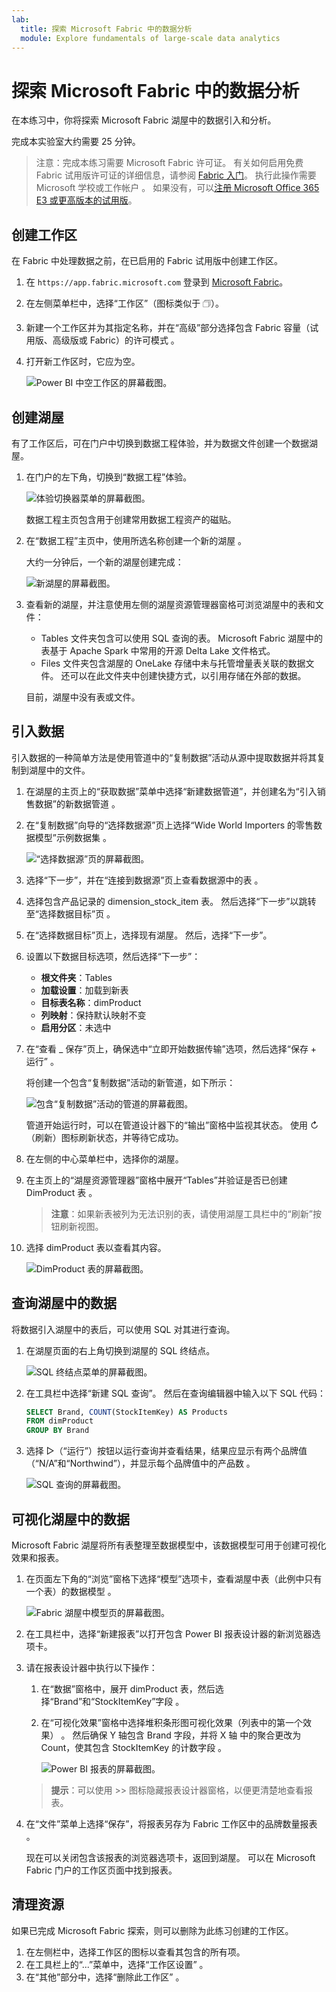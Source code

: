 ```yaml
---
lab:
  title: 探索 Microsoft Fabric 中的数据分析
  module: Explore fundamentals of large-scale data analytics
---
```


# 探索 Microsoft Fabric 中的数据分析

在本练习中，你将探索 Microsoft Fabric 湖屋中的数据引入和分析。

完成本实验室大约需要 25 分钟。

> 注意：完成本练习需要 Microsoft Fabric 许可证。 有关如何启用免费 Fabric 试用版许可证的详细信息，请参阅 [Fabric 入门](https://learn.microsoft.com/fabric/get-started/fabric-trial)。 执行此操作需要 Microsoft 学校或工作帐户 。 如果没有，可以[注册 Microsoft Office 365 E3 或更高版本的试用版](https://www.microsoft.com/microsoft-365/business/compare-more-office-365-for-business-plans)。

## 创建工作区

在 Fabric 中处理数据之前，在已启用的 Fabric 试用版中创建工作区。

1. 在 `https://app.fabric.microsoft.com` 登录到 [Microsoft Fabric](https://app.fabric.microsoft.com)。
2. 在左侧菜单栏中，选择“工作区”（图标类似于 &#128455;）。
3. 新建一个工作区并为其指定名称，并在“高级”部分选择包含 Fabric 容量（试用版、高级版或 Fabric）的许可模式  。
4. 打开新工作区时，它应为空。

    ![Power BI 中空工作区的屏幕截图。](./Images/new-workspace.png)

## 创建湖屋

有了工作区后，可在门户中切换到数据工程体验，并为数据文件创建一个数据湖屋。

1. 在门户的左下角，切换到“数据工程”体验。

    ![体验切换器菜单的屏幕截图。](./images/fabric-switcher.png)

    数据工程主页包含用于创建常用数据工程资产的磁贴。

2. 在“数据工程”主页中，使用所选名称创建一个新的湖屋 。

    大约一分钟后，一个新的湖屋创建完成：

    ![新湖屋的屏幕截图。](./Images/new-lakehouse.png)

3. 查看新的湖屋，并注意使用左侧的湖屋资源管理器窗格可浏览湖屋中的表和文件：
    - Tables 文件夹包含可以使用 SQL 查询的表。 Microsoft Fabric 湖屋中的表基于 Apache Spark 中常用的开源 Delta Lake 文件格式。
    - Files 文件夹包含湖屋的 OneLake 存储中未与托管增量表关联的数据文件。 还可以在此文件夹中创建快捷方式，以引用存储在外部的数据。

    目前，湖屋中没有表或文件。

## 引入数据

引入数据的一种简单方法是使用管道中的“复制数据”活动从源中提取数据并将其复制到湖屋中的文件。

1. 在湖屋的主页上的“获取数据”菜单中选择“新建数据管道”，并创建名为“引入销售数据”的新数据管道   。
1. 在“复制数据”向导的“选择数据源”页上选择“Wide World Importers 的零售数据模型”示例数据集  。

    ![“选择数据源”页的屏幕截图。](./Images/choose-data-source.png)

1. 选择“下一步”，并在“连接到数据源”页上查看数据源中的表 。
1. 选择包含产品记录的 dimension_stock_item 表。 然后选择“下一步”以跳转至“选择数据目标”页 。
1. 在“选择数据目标”页上，选择现有湖屋。 然后，选择“下一步”。
1. 设置以下数据目标选项，然后选择“下一步”：
    - **根文件夹**：Tables
    - **加载设置**：加载到新表
    - **目标表名称**：dimProduct
    - **列映射**：保持默认映射不变
    - **启用分区**：未选中
1. 在“查看 _ 保存”页上，确保选中“立即开始数据传输”选项，然后选择“保存 + 运行”  。

    将创建一个包含“复制数据”活动的新管道，如下所示：

    ![包含“复制数据”活动的管道的屏幕截图。](./Images/copy-data-pipeline.png)

    管道开始运行时，可以在管道设计器下的“输出”窗格中监视其状态。 使用 &#8635;（刷新）图标刷新状态，并等待它成功。

1. 在左侧的中心菜单栏中，选择你的湖屋。
1. 在主页上的“湖屋资源管理器”窗格中展开“Tables”并验证是否已创建 DimProduct 表   。

    > **注意**：如果新表被列为无法识别的表，请使用湖屋工具栏中的“刷新”按钮刷新视图。

1. 选择 dimProduct 表以查看其内容。

    ![DimProduct 表的屏幕截图。](./images/dimProduct.png)

## 查询湖屋中的数据

将数据引入湖屋中的表后，可以使用 SQL 对其进行查询。

1. 在湖屋页面的右上角切换到湖屋的 SQL 终结点。

    ![SQL 终结点菜单的屏幕截图。](./images/endpoint-switcher.png)

1. 在工具栏中选择“新建 SQL 查询”。 然后在查询编辑器中输入以下 SQL 代码：

    ```sql
    SELECT Brand, COUNT(StockItemKey) AS Products
    FROM dimProduct
    GROUP BY Brand
    ```

1. 选择 &#9655;（“运行”）按钮以运行查询并查看结果，结果应显示有两个品牌值（“N/A”和“Northwind”），并显示每个品牌值中的产品数 。

    ![SQL 查询的屏幕截图。](./images/sql-query.png)

## 可视化湖屋中的数据

Microsoft Fabric 湖屋将所有表整理至数据模型中，该数据模型可用于创建可视化效果和报表。

1. 在页面左下角的“浏览”窗格下选择“模型”选项卡，查看湖屋中表（此例中只有一个表）的数据模型 。

    ![Fabric 湖屋中模型页的屏幕截图。](./images/fabric-model.png)

1. 在工具栏中，选择“新建报表”以打开包含 Power BI 报表设计器的新浏览器选项卡。
1. 请在报表设计器中执行以下操作：
    1. 在“数据”窗格中，展开 dimProduct 表，然后选择“Brand”和“StockItemKey”字段   。
    1. 在“可视化效果”窗格中选择堆积条形图可视化效果（列表中的第一个效果） 。 然后确保 Y 轴包含 Brand 字段，并将 X 轴 中的聚合更改为 Count，使其包含 StockItemKey 的计数字段    。
    
        ![Power BI 报表的屏幕截图。](./images/fabric-report.png)

    > **提示**：可以使用 >> 图标隐藏报表设计器窗格，以便更清楚地查看报表。

1. 在“文件”菜单上选择“保存”，将报表另存为 Fabric 工作区中的品牌数量报表  。

    现在可以关闭包含该报表的浏览器选项卡，返回到湖屋。 可以在 Microsoft Fabric 门户的工作区页面中找到报表。

## 清理资源

如果已完成 Microsoft Fabric 探索，则可以删除为此练习创建的工作区。

1. 在左侧栏中，选择工作区的图标以查看其包含的所有项。
2. 在工具栏上的“...”菜单中，选择“工作区设置” 。
3. 在“其他”部分中，选择“删除此工作区” 。
